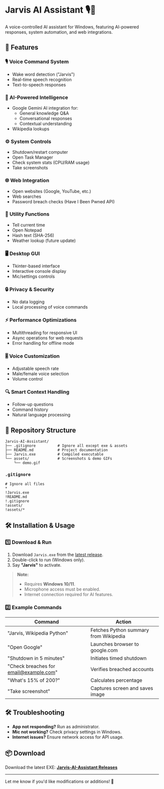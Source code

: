 # Jarvis AI Assistant 🎙️🤖

A voice-controlled AI assistant for Windows, featuring AI-powered responses, system automation, and web integrations.

## 🚀 Features

### 🎙️ Voice Command System
- Wake word detection ("Jarvis")
- Real-time speech recognition
- Text-to-speech responses

### 🧠 AI-Powered Intelligence
- Google Gemini AI integration for:
  - General knowledge Q&A
  - Conversational responses
  - Contextual understanding
- Wikipedia lookups

### ⚙️ System Controls
- Shutdown/restart computer
- Open Task Manager
- Check system stats (CPU/RAM usage)
- Take screenshots

### 🌐 Web Integration
- Open websites (Google, YouTube, etc.)
- Web searches
- Password breach checks (Have I Been Pwned API)

### 📅 Utility Functions
- Tell current time
- Open Notepad
- Hash text (SHA-256)
- Weather lookup (future update)

### 🖥️ Desktop GUI
- Tkinter-based interface
- Interactive console display
- Mic/settings controls

### 🔒 Privacy & Security
- No data logging
- Local processing of voice commands

### ⚡ Performance Optimizations
- Multithreading for responsive UI
- Async operations for web requests
- Error handling for offline mode

### 🎚️ Voice Customization
- Adjustable speech rate
- Male/female voice selection
- Volume control

### 🔍 Smart Context Handling
- Follow-up questions
- Command history
- Natural language processing

## 📂 Repository Structure

```
Jarvis-AI-Assistant/
├── .gitignore          # Ignore all except exe & assets
├── README.md           # Project documentation
├── Jarvis.exe          # Compiled executable
└── assets/             # Screenshots & demo GIFs
    └── demo.gif
```

### `.gitignore`
```gitignore
# Ignore all files
*
!Jarvis.exe
!README.md
!.gitignore
!assets/
!assets/*
```

## 🛠️ Installation & Usage

### 1️⃣ Download & Run
1. Download `Jarvis.exe` from the [latest release](https://github.com/yourusername/Jarvis-AI-Assistant/releases).
2. Double-click to run (Windows only).
3. Say **"Jarvis"** to activate.

> **Note:**
> - Requires **Windows 10/11**.
> - Microphone access must be enabled.
> - Internet connection required for AI features.

### 2️⃣ Example Commands
| Command                                | Action                                |
|----------------------------------------|---------------------------------------|
| "Jarvis, Wikipedia Python"             | Fetches Python summary from Wikipedia |
| "Open Google"                          | Launches browser to google.com        |
| "Shutdown in 5 minutes"                | Initiates timed shutdown              |
| "Check breaches for email@example.com" | Verifies breached accounts            |
| "What's 15% of 200?"                   | Calculates percentage                 |
| "Take screenshot"                      | Captures screen and saves image       |


## 🛠️ Troubleshooting
- **App not responding?** Run as administrator.
- **Mic not working?** Check privacy settings in Windows.
- **Internet issues?** Ensure network access for API usage.

## 📦 Download
Download the latest EXE: **[Jarvis-AI-Assistant Releases](https://github.com/yourusername/Jarvis-AI-Assistant/releases)**

---

Let me know if you'd like modifications or additions! 🚀


